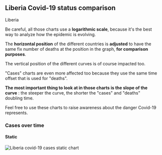 ## Liberia Covid-19 status comparison 

Liberia



Be careful, all those charts use a **logarithmic scale**, because it's the best way to analyze how the epidemic is evolving.
 
The **horizontal position** of the different countries is **adjusted** to have the same fix number of deaths at the position in the graph, **for comparison purposes**.

The vertical position of the different curves is of course impacted too.

"Cases" charts are even more affected too because they use the same time offset that is used for "deaths".

**The most important thing to look at in those charts is the slope of the curve** : the steeper the curve, the shorter the "cases" and "deaths" doubling time.

Feel free to use these charts to raise awareness about the danger Covid-19 represents. 


 
### Cases over time
 
#### Static
![Liberia covid-19 cases static chart](https://raw.githubusercontent.com/madlag/coronavirus_study/master/notebooks/graphs/2020-04-03/countries/Liberia/2020-04-03_Liberia_cases.png "Liberia covid-19 cases static chart")   

